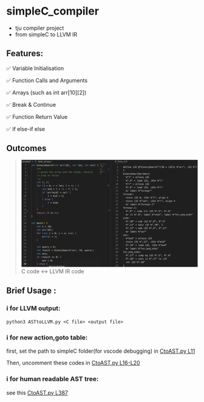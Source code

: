 # simpleC_compiler

+ tju compiler project
+ from simpleC to LLVM IR

## Features:
✅ Variable Initialisation

✅ Function Calls and Arguments

✅ Arrays (such as int arr\[10\]\[2\])

✅ Break & Continue

✅ Function Return Value

✅ if else-if else 

## Outcomes

> <img src="./simpleC/example.png" />
> C code <-> LLVM IR code


## Brief Usage :

### ℹ️  for LLVM output: 
```shell
python3 ASTtoLLVM.py <C file> <output file>
```

### ℹ️  for new action,goto table:
first, set the path to simpleC folder(for vscode debugging)
in [CtoAST.py L11](https://github.com/soryxie/simpleC_compiler/blob/main/CtoAST.py#L11)

Then, uncomment these codes in [CtoAST.py L16-L20](https://github.com/soryxie/simpleC_conpiler/blob/main/CtoAST.py#L16:L20)

### ℹ️  for human readable AST tree:
see this [CtoAST.py L387](https://github.com/soryxie/simpleC_compiler/blob/main/CtoAST.py#L406)
